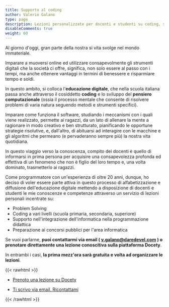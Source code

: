 ```yaml
---
title: Supporto al coding
author: Valerio Galano
type: page
description: Lezioni personalizzate per docenti e studenti su coding, supporto per la progettazione delle attività scolastiche ed extrascolastiche, preparazione concorsi.
disableComments: true
weight: 60
---
```


Al giorno d'oggi, gran parte della nostra si vita svolge nel mondo immateriale.

Imparare a muoversi online ed utilizzare consapevolmente gli strumenti digitali che la società ci offre, significa, non solo essere al passo con i tempi, ma anche ottenere vantaggi in termini di benessere e risparmiare tempo e soldi.

In questo ambito, si colloca l'**educazione digitale**, che nella scuola italiana passa anche attraverso il cosiddetto **coding** e lo sviluppo del **pensiero computazionale** (ossia il processo mentale che consente di risolvere problemi di varia natura seguendo metodi e strumenti specifici).

Imparare come funziona il software, studiando i meccanismi con i quali viene realizzato, permette ai ragazzi, da un lato di allenare la mente a ragionare in modo creativo e ben strutturato, pianificando le opportune strategie risolutive, e, dall'altro, di abituarsi ad interagire con le macchine e gli algoritmi che permeano (e pervaderanno sempre più) la nostra vita quotidiana.

In questo viaggio verso la conoscenza, compito dei docenti è quello di informarsi in prima persona per acquisire una consapevolezza profonda ed effettiva di un fenomeno che non è figlio del loro tempo e, una volta dominato, trasmetterlo ai ragazzi.

Come programmatore con un'esperienza di oltre 20 anni, dunque, ho deciso di voler essere parte attiva in questo processo di alfabetizzazione e diffusione dell'educazione digitale mettendo a disposizione di docenti e studenti le mie conoscenze e competenze attraverso  un servizio di lezioni personali incentrate su:

 * Problem Solving
 * Coding a vari livelli (scuola primaria, secondaria, superiore)
 * Supporto nell'integrazione dell'informatica nella programmazione didattica
 * Preparazione ai concorsi pubblici per l'area informatica

Se vuoi parlarne, **puoi contattarmi via email ( v.galano@daredevel.com ) o prenotare direttamente una lezione conoscitiva sulla piattaforma Docety**.

In entrambi i casi, **la prima mezz'ora sarà gratuita e volta ad organizzare le lezioni**.

{{< rawhtml >}}
<div class="row">
	<div class="col-6 col-12-small">
		<ul class="actions stacked">
			<li><a class="button primary fit icon fa-calendar" href="/docety">Prenoto una lezione su Docety</a></li>
		</ul>
	</div>
	<div class="col-6 col-12-small">
		<ul class="actions stacked">
			<li><a class="button primary fit icon fa-pencil" href="mailto:v.galano@daredevel.com">Ti scrivo via email. Ricontattami</a></li>
		</ul>
	</div>
</div>
{{< /rawhtml >}}
